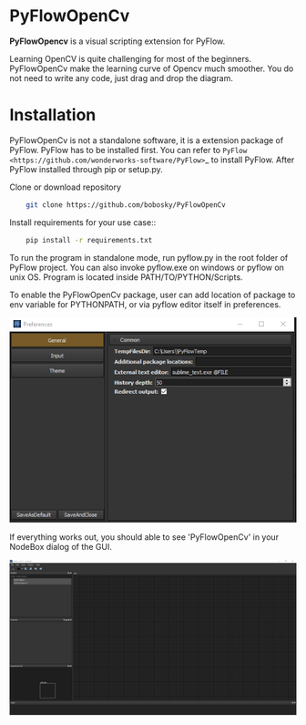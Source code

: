 # PyFlowOpenCv
**PyFlowOpencv** is a visual scripting extension for PyFlow. 


Learning OpenCV is quite challenging for most of the beginners. PyFlowOpenCv make the learning curve of Opencv much smoother. You do not need to write any code, just drag and drop the diagram. 


# Installation
PyFlowOpenCv is not a standalone software, it is a extension package of PyFlow. PyFlow has to be installed first. You can refer to `PyFlow <https://github.com/wonderworks-software/PyFlow>`_  to install PyFlow.
After PyFlow installed through pip or setup.py.

Clone or download repository
```bash
    git clone https://github.com/bobosky/PyFlowOpenCv
```
Install requirements for your use case::

```bash
    pip install -r requirements.txt
```
To run the program in standalone mode, run pyflow.py in the root folder of PyFlow project. You can also invoke pyflow.exe on windows or pyflow on unix OS. Program is located inside PATH/TO/PYTHON/Scripts.

To enable the PyFlowOpenCv package, user can add location of package to env variable for PYTHONPATH, or via pyflow editor itself in preferences.

 ![addpackage](docs/source/res/add_pyflowopencv_path.png)

If everything works out, you should able to see 'PyFlowOpenCv' in your NodeBox dialog of the GUI.

 ![gui](docs/source/res/all_window.png)

